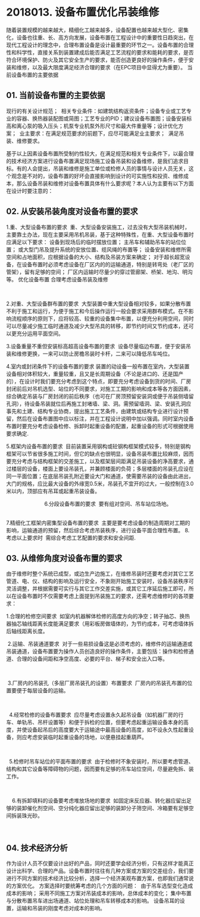 # 2018013. 设备布置优化吊装维修

随着装置规模的越来越大，精细化工越来越多，设备配置也越来越大型化、密集化，设备也往重、长、高方向发展，设备布置在工程设计中的重要性日趋突出，在现代工程设计的理念中，合理布置设备是设计最重要的环节之一。设备布置的合理性和科学性，直接关系到装置建成后能否满足工艺流程的要求和能耗的要求，是否符合环境保护、防火及其它安全生产的要求，能否创造更良好的操作条件，便于安装和维修，以及最大限度满足经济合理的要求（在EPC项目中显得尤为重要）。
当前设备布置的主要依据 
## 01. 当前设备布置的主要依据

现行的有关设计规范； 
相关专业条件：如建筑结构返资条件；设备专业或工艺专业的容器、换热器装配图或简图；工艺专业的PID；建议设备布置图；设备安装标高和离心泵的吸入压头；机泵专业机泵外形尺寸和最大件重量等；设计优化方案； 
业主要求：在满足规范要求的前题下，应尽可能满足业主要求； 
满足吊装、维修要求。

基于以上因素设备布置所受制约性较大，在满足规范和相关专业条件下，以最合理的技术经济方案进行设备布置满足现场施工设备吊装和设备维修，是我们追求目标。有的人会提出，吊装和维修是施工单位或检修人员的事情与设计人员无关，这个观念是不对的，设备布置的好坏会直接影响到设计的可实施性和投资、维修成本，那么设备吊装和维修对设备布置具体有什么要求呢？本人认为主要有以下方面在设计时要注意的：

## 02. 从安装吊装角度对设备布置的要求

1.重、大型设备布置的要求 
    重、大型设备安装施工，过去没有大型吊装机械时，主要靠土办法，现在主要采用吊机吊装，基于这种特殊性，在重、大型设备布置时应满足以下要求：
设备到现场后的临时摆放位置；
主吊车和辅助吊车的站位位置；
或大型门吊及提升系统的安放位置、缆风绳的布置等；
设备安装和维修所需空间和占地面积，应根据设备的大小、结构及吊装方案来确定；
对于超长超宽设备，在设备布置时必须考虑设备在厂区内的的运输通道，特别是转弯处（老厂区的管架），留有足够的空间；
厂区内运输时尽量少的穿过管廊架、桥架、地沟、明沟等。
优化设备布置  合理考虑设备吊装及维修


 
 
 
 
 
 
 
 
 
 
 
 
 

2.对重、大型设备群布置的要求 
         大型装置中重大型设备相对较多，如果分散布置不利于施工和运行，为便于施工和今后操作运行一般会要求采用群布模式。在不影响流程顺序的原则下，应将较高、较重的设备集中布置，以便充分利用空间，同时可以尽量减少施工临时通道及减少大型吊具的转移，即节约时间又节约成本，还可以更充分运用平面空间。

3.设备重量不重但安装标高超高设备布置的要求 
    设备尽量临边布置，便于安装吊装和维修更换，一来可以防止房檐吊装时卡杆，二来可以降低吊车吨位。

4.室内或封闭条件下的设备布置的要求
装置的动设备一般布置在室内，大型装置设备相对体积较大，重量较重，且又是长周期设备（不论是进口的、还是国产的），在设计时我们要充分考虑到这个特点，即要充分考虑设备到货的时间、厂房封闭前后对吊机选型、站位的不同要求，对施工工期的影响和成本等各方面因素，综合确定吊装与厂房封闭的前后秩序（也可在厂房顶预留安装洞或便于吊装侧墙留孔洞），待设备吊装就位后再施工封堵墙、梁、洞。需预留墙洞、梁、安装孔洞应事先和土建、结构专业协商，提出施工工艺条件，由建筑或结构专业进行设计预留，然后在设备布置图中应以标注，并在工程设计说明中加以强调。同时室内设备布置时要充分考虑设备检修、拆卸时起重设备的配置，起重设备的形式可根据使用要求确定.

5.框架内设备布置的要求 
    目前装置采用钢构或砼钢构框架模式较多，特别是钢构框架可以节省很多施工时间，但它的缺点也很明显，设备吊装布置比较麻烦，因而要充分考虑与结构框架的交差施工，以及框架层间距满足吊装设备的净高要求，通过楼层的设备，楼面上要设吊装孔，并兼顾楼面的负荷；多层楼面的吊装孔应设在同一平面位置；在底层吊装孔附近要设大门和通道，使需要吊装的设备由此进出，大门的规格，应比最大设备的外缘宽0.5米，吊装孔不宜开的过大，一般控制在3.0米以内，顶部应有吊耳或起重吊装设备。

 
 
 
 
 
 
 
 
 
 
 
 
 
6.分段设备布置的要求 
     要有组对空间、吊车站位场地。
 
 
 
 
 
 
 
 
 
 
 
 
 
 
 
 
 

7.精细化工框架内密集型设备布置的要求 
    主要是要考虑设备的制造周期对工期的影响，运输通道的预留，然后综合考虑吊装秩序，进行设备平面合理性布置。
8.考虑以上要求时  需综合考虑工艺配置的要求和安全间距.

## 03. 从维修角度对设备布置的要求

由于维修时整个系统已成型，或边生产边施工，在维修吊装时还要考虑对其它工艺管道、电、仪、结构的影响及运行安全，不象刚开始施工安装时，设备吊装秩序可灵活调整，并根据需要可实行与其它工作交差实施，或其它工序延后施工即可，所以在设备布置时不仅需要考虑上面提到吊装施工的要求，还需考虑维修时的各项要求：

1.合理的检修空间要求 
    如室内机器解体检修的高度方向的净空；转子抽芯、换热器抽芯轴线距离长度能满足要求（用彩板房做墙体的，为节约成本，可考虑墙体拆后轴线距离长度。


 2.运输、吊装通道要求 
    对于一些易损设备这是必须考虑的，维修件的运输通道或吊装通道，设备布置要为操作人员创造良好的操作条件，主要包括：操作和检修通道、合理的设备间距和净空高度、必要的平台、梯子和安全出入口等。

 
 
 
 
 
 
 
 
 
 
 
 
 
 

 3.厂房内的吊装孔（多层厂房吊装孔的设置）布置要求 
厂房内的吊装孔布置的位置要便于每层设备的运输。

 
 
 
 
 
 
 
 
 
 
 
 
 
 
 
 
 
 
 

     4.经常检修的设备布置要求 
    应尽量考虑设置永久起吊设备（如机器厂房的行车、单轨吊、吊杆设置等）和便于拆检的位置，但要考虑起重运输设备本身的高度，并使设备起吊后的高度要大于运输途中最高设备的高度，如不设永久性起重设备，则应考虑安装临时起重设备的场地，以便悬挂起重葫芦。

 
 
 
 
 
 
 
 
 
 
 
 
 

 
    5.检修时吊车站位的平面布置的要求 
    由于检修时不象安装时，所以要考虑管道、结构和其它设备等障碍物的问题，因而要有足够的吊车站位空间，尽量避免拆、装工作。

 
 
 
 
 
 
 
 
 
 
 
 
 
 
 
 
 
 
 
 
 
 
 

 
     6.有拆卸填料的设备要考虑堆放场地的要求 
    如固定床反应器、转化器应留出足够的装卸催化剂空间、空分纯化器应留出足够的装卸分子筛空间、冷箱要有足够空间拆装珠光砂。

 
 
 
 
 
 
 
 
 
## 04. 技术经济分析
作为设计人员不仅要设计出好的产品，同时还要学会经济分析，只有这样才能真正设计出科学、合理的产品。设备布置时往往有几种方案或方案的交差组合，我们要进行不同方案的技术经济比较分析，选择一个经济美观布置方案，也即我们通常说的方案优化。
方案选择时要统筹考虑的几个方面的问题： 
由于吊车选型变化造成成本的影响；
采用不同施工方案对吊装成本的影响，总体成本的变化；
集中布置与分散布置吊车进出场通道、站位处理和吊车转移成本的影响。
设备吊耳的设置，运输和吊装的刚度考虑对成本的影响。 
